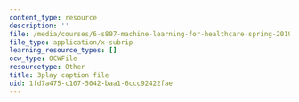 ```yaml
---
content_type: resource
description: ''
file: /media/courses/6-s897-machine-learning-for-healthcare-spring-2019/1fd7a475c1075042baa16ccc92422fae_lkO2ocJBsmI.vtt
file_type: application/x-subrip
learning_resource_types: []
ocw_type: OCWFile
resourcetype: Other
title: 3play caption file
uid: 1fd7a475-c107-5042-baa1-6ccc92422fae
---
```

